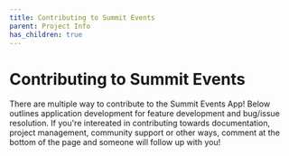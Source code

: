 ```yaml
---
title: Contributing to Summit Events
parent: Project Info
has_children: true
---
```


# Contributing to Summit Events

There are multiple way to contribute to the Summit Events App!  Below outlines application development for feature development and bug/issue resolution. If you're intereated in contributing towards documentation, project management, community support or other ways, comment at the bottom of the page and someone will follow up with you!
